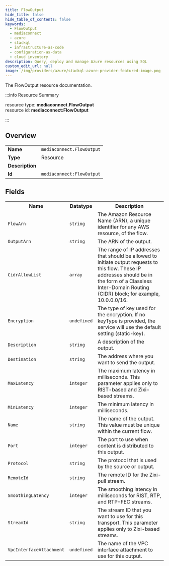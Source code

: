 ```yaml
---
title: FlowOutput
hide_title: false
hide_table_of_contents: false
keywords:
  - FlowOutput
  - mediaconnect
  - azure
  - stackql
  - infrastructure-as-code
  - configuration-as-data
  - cloud inventory
description: Query, deploy and manage Azure resources using SQL
custom_edit_url: null
image: /img/providers/azure/stackql-azure-provider-featured-image.png
---
```

The FlowOutput resource documentation.

:::info Resource Summary

<div class="row">
<div class="providerDocColumn">
<span>resource type:&nbsp;<b>mediaconnect.FlowOutput</b></span><br />
<span>resource id:&nbsp;<b>mediaconnect:FlowOutput</b></span><br />
</div>
</div>

:::

## Overview
<table><tbody>
<tr><td><b>Name</b></td><td><code>mediaconnect.FlowOutput</code></td></tr>
<tr><td><b>Type</b></td><td>Resource</td></tr>
<tr><td><b>Description</b></td><td></td></tr>
<tr><td><b>Id</b></td><td><code>mediaconnect:FlowOutput</code></td></tr>
</tbody></table>

## Fields
<table><tbody>
<tr><th>Name</th><th>Datatype</th><th>Description</th></tr>
<tr><td><code>FlowArn</code></td><td><code>string</code></td><td>The Amazon Resource Name (ARN), a unique identifier for any AWS resource, of the flow.</td></tr><tr><td><code>OutputArn</code></td><td><code>string</code></td><td>The ARN of the output.</td></tr><tr><td><code>CidrAllowList</code></td><td><code>array</code></td><td>The range of IP addresses that should be allowed to initiate output requests to this flow. These IP addresses should be in the form of a Classless Inter-Domain Routing (CIDR) block; for example, 10.0.0.0/16.</td></tr><tr><td><code>Encryption</code></td><td><code>undefined</code></td><td>The type of key used for the encryption. If no keyType is provided, the service will use the default setting (static-key).</td></tr><tr><td><code>Description</code></td><td><code>string</code></td><td>A description of the output.</td></tr><tr><td><code>Destination</code></td><td><code>string</code></td><td>The address where you want to send the output.</td></tr><tr><td><code>MaxLatency</code></td><td><code>integer</code></td><td>The maximum latency in milliseconds. This parameter applies only to RIST-based and Zixi-based streams.</td></tr><tr><td><code>MinLatency</code></td><td><code>integer</code></td><td>The minimum latency in milliseconds.</td></tr><tr><td><code>Name</code></td><td><code>string</code></td><td>The name of the output. This value must be unique within the current flow.</td></tr><tr><td><code>Port</code></td><td><code>integer</code></td><td>The port to use when content is distributed to this output.</td></tr><tr><td><code>Protocol</code></td><td><code>string</code></td><td>The protocol that is used by the source or output.</td></tr><tr><td><code>RemoteId</code></td><td><code>string</code></td><td>The remote ID for the Zixi-pull stream.</td></tr><tr><td><code>SmoothingLatency</code></td><td><code>integer</code></td><td>The smoothing latency in milliseconds for RIST, RTP, and RTP-FEC streams.</td></tr><tr><td><code>StreamId</code></td><td><code>string</code></td><td>The stream ID that you want to use for this transport. This parameter applies only to Zixi-based streams.</td></tr><tr><td><code>VpcInterfaceAttachment</code></td><td><code>undefined</code></td><td>The name of the VPC interface attachment to use for this output.</td></tr>
</tbody></table>